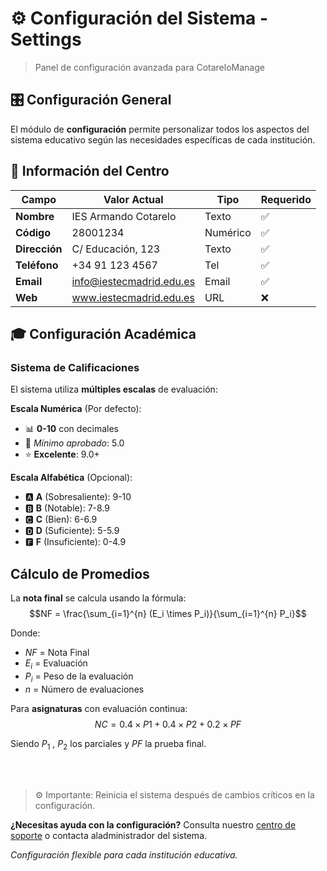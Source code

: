 # ⚙️ Configuración del Sistema - Settings

> Panel de configuración avanzada para CotareloManage

## 🎛️ Configuración General
El módulo de **configuración** permite personalizar todos los aspectos del sistema educativo según las necesidades específicas de cada institución.

## 🏫 Información del Centro
|Campo      |Valor Actual|Tipo|Requerido|
|-----------|------------|----|---------|
| **Nombre**|IES Armando Cotarelo|Texto|✅|
| **Código**|28001234|Numérico|✅|
| **Dirección**|C/ Educación, 123|Texto|✅|
| **Teléfono**|+34 91 123 4567|Tel|✅|
| **Email**|info@iestecmadrid.edu.es|Email|✅|
| **Web**|www.iestecmadrid.edu.es|URL|❌|

## 🎓 Configuración Académica

### Sistema de Calificaciones
El sistema utiliza **múltiples escalas** de evaluación:

**Escala Numérica** (Por defecto):
- 📊 **0-10** con decimales
- 🎯 *Mínimo aprobado*: 5.0
- ⭐ **Excelente**: 9.0+

**Escala Alfabética** (Opcional):
- 🅰️ **A** (Sobresaliente): 9-10
- 🅱️ **B** (Notable): 7-8.9 
- 🅲️ **C** (Bien): 6-6.9
- 🅳️ **D** (Suficiente): 5-5.9
- 🅵 **F** (Insuficiente): 0-4.9

## Cálculo de Promedios

La **nota final** se calcula usando la fórmula: $$NF = \frac{\sum_{i=1}^{n} (E_i \times P_i)}{\sum_{i=1}^{n} P_i}$$

Donde:
- $NF$ = Nota Final
- $E_i$ = Evaluación
- $P_i$ = Peso de la evaluación
- $n$ = Número de evaluaciones

Para **asignaturas** con evaluación continua: $$NC = 0.4 × P 1 + 0.4 × P 2 + 0.2 × PF$$


Siendo $P_1$ , $P_2$ los parciales y $PF$ la prueba final.

<br>
<br>

> ⚙️ Importante: Reinicia el sistema después de cambios críticos en la configuración.

**¿Necesitas ayuda con la configuración?** Consulta nuestro [centro de soporte](support.cotarelomanage.es) o contacta aladministrador del sistema.


*Configuración flexible para cada institución educativa.*
